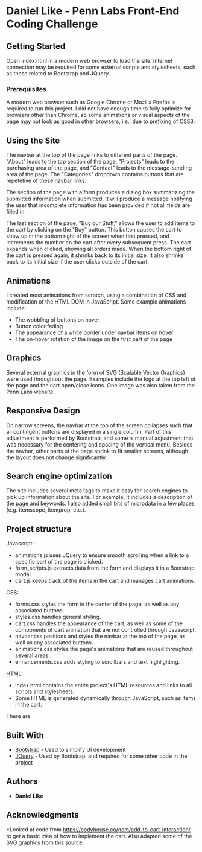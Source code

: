 # Daniel Like - Penn Labs Front-End Coding Challenge

## Getting Started

Open index.html in a modern web browser to load the site. Internet connection may be required for some external scripts and stylesheets, such as those related to Bootstrap and JQuery.

### Prerequisites

A modern web browser such as Google Chrome or Mozilla Firefox is required to run this project. I did not have enough time to fully optimize for browsers other than Chrome, so some animations or visual aspects of the page may not look as good in other browsers, i.e., due to prefixing of CSS3.

## Using the Site

The navbar at the top of the page links to different parts of the page.
"About" leads to the top section of the page,  "Projects" leads to the purchasing area of the page,
and "Contact" leads to the message-sending area of the page. The "Categories" dropdown contains buttons that are repetetive of these navbar links.


The section of the page with a form produces a dialog box summarizing the submitted information when submitted.
It will produce a message notifying the user that incomplete information has been provided if not all fields are filled in.

The last section of the page, "Buy our Stuff," allows the user to add items to the cart by clicking on the "Buy" button.
This button causes the cart to show up in the bottom right of the screen when first pressed, and increments the number on the cart after every subsequent press.
The cart expands when clicked, showing all orders made. When the bottom right of the cart is pressed again, it shrinks back to its initial size.
It also shrinks back to its initial size if the user clicks outside of the cart.

## Animations

I created most animations from scratch, using a combination of CSS and modification of the HTML DOM in JavaScript.
Some example animations include:

* The wobbling of buttons on hover
* Button color fading
* The appearance of a white border under navbar items on hover
* The on-hover rotation of the image on the first part of the page

## Graphics

Several external graphics in the form of SVG (Scalable Vector Graphics) were used throughtout the page.
Examples include the logo at the top left of the page and the cart open/close icons.
One image was also taken from the Penn Labs website.

## Responsive Design

On narrow screens, the navbar at the top of the screen collapses such that all contingent buttons are displayed in a single column.
Part of this adjustment is performed by Bootstrap, and some is manual adjustment that was necessary for the centering and spacing of the vertical menu.
Besides the navbar, other parts of the page shrink to fit smaller screens, although the layout does not change significantly.

## Search engine optimization

The site includes several meta tags to make it easy for search engines to pick up information about the site.
For example, it includes a description of the page and keywords.
I also added small bits of microdata in a few places (e.g. itemscope, itemprop, etc.).

## Project structure

Javascript:

* animations.js uses JQuery to ensure smooth scrolling when a link to a specific part of the page is clicked.
* form_scripts.js extracts data from the form and displays it in a Bootstrap modal.
* cart.js keeps track of the items in the cart and manages cart animations.

CSS:

* forms.css styles the form in the center of the page, as well as any associated buttons.
* styles.css handles general styling.
* cart.css handles the appearance of the cart, as well as some of the components of cart animation that are not controlled through Javascript.
* navbar.css positions and styles the navbar at the top of the page, as well as any associated buttons.
* animations.css styles the page's animations that are reused throughout several areas.
* enhancements.css adds styling to scrollbars and text highlighting.

HTML:

* index.html contains the entire project's HTML resources and links to all scripts and stylesheets.
* Some HTML is generated dynamically through JavaScript, such as items in the cart.

There are 

## Built With

* [Bootstrap](https://getbootstrap.com) - Used to simplify UI development
* [JQuery](https://jquery.com/) - Used by Bootstrap, and required for some other code in the project

## Authors

* **Daniel Like**

## Acknowledgments

*Looked at code from https://codyhouse.co/gem/add-to-cart-interaction/ to get a basic idea of how to implement the cart. Also adapted some of the SVG graphics from this source.
